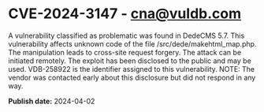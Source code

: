 # CVE-2024-3147 - cna@vuldb.com

A vulnerability classified as problematic was found in DedeCMS 5.7. This vulnerability affects unknown code of the file /src/dede/makehtml_map.php. The manipulation leads to cross-site request forgery. The attack can be initiated remotely. The exploit has been disclosed to the public and may be used. VDB-258922 is the identifier assigned to this vulnerability. NOTE: The vendor was contacted early about this disclosure but did not respond in any way.

**Publish date:** 2024-04-02
